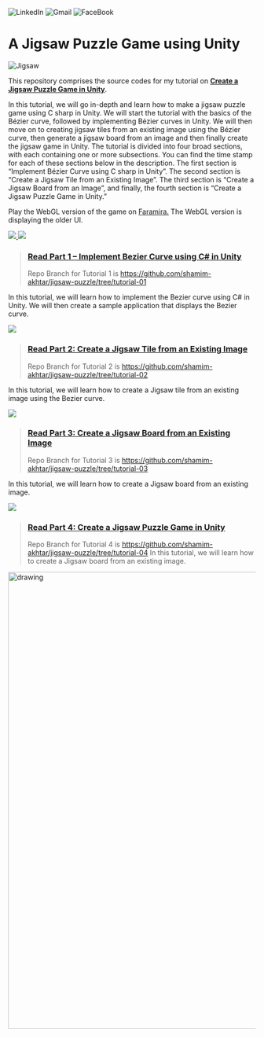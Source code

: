 ![LinkedIn](https://img.shields.io/badge/linkedin-%230077B5.svg?&flat-square&logo=linkedin&logoColor=white)
 ![Gmail](https://img.shields.io/badge/Gmail-D14836?flat-square&logo=gmail&logoColor=white)
 ![FaceBook](https://img.shields.io/badge/Facebook-1877F2?flat-square&logo=facebook&logoColor=white)


# A Jigsaw Puzzle Game using Unity


![Jigsaw](https://github.com/shamim-akhtar/jigsaw-puzzle/blob/main/jigsaw.jpg)


This repository comprises the source codes for my tutorial on [**Create a Jigsaw Puzzle Game in Unity**](https://faramira.com/create-a-jigsaw-puzzle-game-in-unity/).

In this tutorial, we will go in-depth and learn how to make a jigsaw puzzle game using C sharp in Unity. 
We will start the tutorial with the basics of the Bézier  curve, followed by implementing Bézier  curves in Unity. We will then move on to creating jigsaw tiles from an existing image using the Bézier  curve, then generate a jigsaw board from an image and then finally create the jigsaw game in Unity. 
The tutorial is divided into four broad sections, with each containing one or more subsections. You can find the time stamp for each of these sections below in the description. The first section is “Implement Bézier  Curve using C sharp in Unity”. The second section is “Create a Jigsaw Tile from an Existing Image”. The third section is “Create a Jigsaw Board from an Image”, and finally, the fourth section is “Create a Jigsaw Puzzle Game in Unity.”

Play the WebGL version of the game on [Faramira.](https://faramira.com/downloads/jigsaw/)
The WebGL version is displaying the older UI.

<p align='left'>
  <a href="#">
    <img src="https://img.shields.io/badge/Unity-2020.3.5f1-green" />        
  </a>
  <a href="#">
    <img src="https://img.shields.io/badge/%20-C%23-blue" />
  </a>
</p>


> ### [**Read Part 1 – Implement Bezier Curve using C# in Unity**](https://faramira.com/implement-bezier-curve-using-csharp-in-unity/)
> Repo Branch for Tutorial 1 is https://github.com/shamim-akhtar/jigsaw-puzzle/tree/tutorial-01

In this tutorial, we will learn how to implement the Bezier curve using C# in Unity. We will then create a sample application that displays the Bezier curve.
 
 ![](https://faramira.com/wp-content/uploads/2021/06/Bezier-930x620.jpg)
 
> ### [**Read Part 2: Create a Jigsaw Tile from an Existing Image**](https://faramira.com/create-a-jigsaw-tile-from-an-existing-image/)
>Repo Branch for Tutorial 2 is https://github.com/shamim-akhtar/jigsaw-puzzle/tree/tutorial-02

In this tutorial, we will learn how to create a Jigsaw tile from an existing image using the Bezier curve.
 
 ![](https://faramira.com/wp-content/uploads/2021/06/Featured-930x620.jpg)
 
> ### [**Read Part 3: Create a Jigsaw Board from an Existing Image**](https://faramira.com/create-a-jigsaw-board-from-an-existing-image/)
> Repo Branch for Tutorial 3 is https://github.com/shamim-akhtar/jigsaw-puzzle/tree/tutorial-03

In this tutorial, we will learn how to create a Jigsaw board from an existing image.

![](https://faramira.com/wp-content/uploads/2021/06/Featured-1-930x620.jpg)

> ### [**Read Part 4: Create a Jigsaw Puzzle Game in Unity**](https://faramira.com/create-a-jigsaw-board-from-an-existing-image/)
> Repo Branch for Tutorial 4 is https://github.com/shamim-akhtar/jigsaw-puzzle/tree/tutorial-04
In this tutorial, we will learn how to create a Jigsaw board from an existing image.

<img src="https://github.com/shamim-akhtar/jigsaw-puzzle/blob/main/jigsaw.jpg" alt="drawing" width="930"/>
